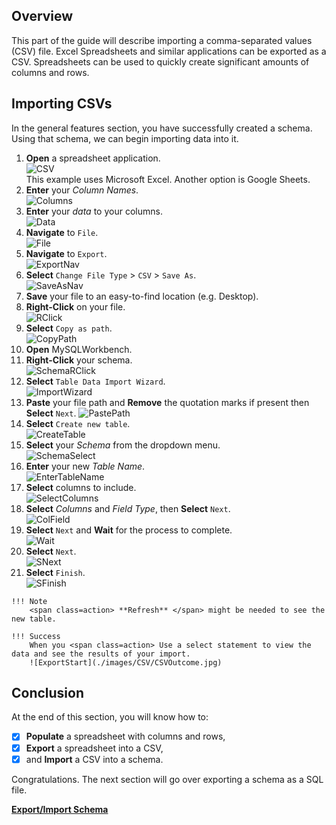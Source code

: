 ## Overview

This part of the guide will describe importing a comma-separated values (CSV) file. Excel Spreadsheets and similar applications can be exported as a CSV. Spreadsheets can be used to quickly create significant amounts of columns and rows.

## Importing CSVs

In the general features section, you have successfully created a schema. Using that schema, we can begin importing data into it.
>
1. <span class=action>**Open**</span> a spreadsheet application.  
![CSV](./images/CSV/CSVSpreadsheet.jpg)  
    This example uses Microsoft Excel. Another option is Google Sheets.  
2. <span class=action>**Enter**</span> your *Column Names*.  
![Columns](./images/CSV/CSVColumnNames.jpg)
3. <span class=action>**Enter**</span> your *data* to your columns.  
![Data](./images/CSV/CSVColumnData.jpg)
4. <span class=action>**Navigate**</span> to `File`.  
![File](./images/CSV/CSVNavFile.jpg)
5. <span class=action>**Navigate**</span> to `Export`.  
![ExportNav](./images/CSV/CSVNavToExport.jpg)
6. <span class=action>**Select**</span> `Change File Type` > `CSV` > `Save As`.  
![SaveAsNav](./images/CSV/CSVSaveFileType.jpg)
7. <span class=action>**Save**</span> your file to an easy-to-find location (e.g. Desktop).
8. <span class=action>**Right-Click** on your file.  
![RClick](./images/CSV/CSVIcon.jpg)
9. <span class=action>**Select**</span> `Copy as path`.  
![CopyPath](./images/CSV/CSVCopyAsPath.jpg)
10. <span class=action>**Open**</span> MySQLWorkbench.
11. <span class=action>**Right-Click**</span> your schema.  
![SchemaRClick](./images/CSV/CSVRClickSchema.jpg)
12. <span class=action>**Select**</span> `Table Data Import Wizard`.  
![ImportWizard](./images/CSV/CSVImportWIzard.jpg)
13. <span class=action>**Paste**</span> your file path and <span class=action>**Remove**</span> the quotation marks if present then <span class=action>**Select**</span> `Next`.
![PastePath](./images/CSV/CSVPasteFilePath.jpg)
14. <span class=action>**Select**</span> `Create new table`.  
![CreateTable](./images/CSV/CSVCreateNewTable.jpg)
15. <span class=action>**Select**</span> your *Schema* from the dropdown menu.  
![SchemaSelect](./images/CSV/CSVSelectSchema.jpg)
16. <span class=action>**Enter**</span> your new *Table Name*.  
![EnterTableName](./images/CSV/CSVInputTableName.jpg)
17. <span class=action>**Select**</span> columns to include.  
![SelectColumns](./images/CSV/CSVSelectColumns.jpg)
18. <span class=action>**Select**</span> *Columns* and *Field Type*, then <span class=action>**Select**</span> `Next`.  
![ColField](./images/CSV/CSVSelectColumnFields.jpg)
19. <span class=action>**Select**</span> `Next` and <span class=action>**Wait**</span> for the process to complete.  
![Wait](./images/CSV/CSVFinishNext.jpg)
20. <span class=action>**Select**</span> `Next`.  
![SNext](./images/CSV/CSVFinishResults.jpg)
21. <span class=action>**Select**</span> `Finish`.  
![SFinish](./images/CSV/CSVFinishFinal.jpg)
>
    !!! Note
        <span class=action> **Refresh** </span> might be needed to see the new table.
>
    !!! Success
        When you <span class=action> Use a select statement to view the data and see the results of your import.  
        ![ExportStart](./images/CSV/CSVOutcome.jpg)

## Conclusion

At the end of this section, you will know how to:
>
- [X] <span class=action>**Populate**</span> a spreadsheet with columns and rows,
- [X] <span class=action>**Export**</span> a spreadsheet into a CSV,
- [X] and <span class=action>**Import**</span> a CSV into a schema.

Congratulations. The next section will go over exporting a schema as a SQL file.

**[Export/Import Schema](Emily_SQL_TASKS.md)**
